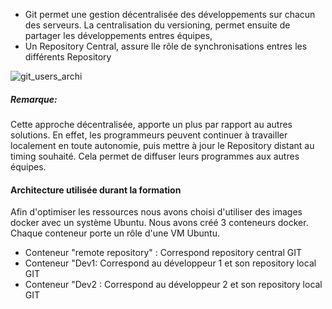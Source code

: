 - Git permet une gestion décentralisée des développements sur chacun des serveurs. La centralisation du versioning, permet ensuite de partager les développements entres équipes,
- Un Repository Central, assure lle rôle de synchronisations entres les différents Repository

![git_users_archi](/testgitessai/scenarios/git_training_part1/assets/git_users_archi.png)

##### *Remarque:*
Cette approche décentralisée, apporte un plus par rapport au autres solutions.
En effet, les programmeurs peuvent continuer à travailler localement en toute autonomie, puis mettre à jour le Repository distant au timing souhaité. Cela permet de diffuser leurs programmes aux autres équipes.

#### Architecture utilisée durant la formation
Afin d'optimiser les ressources nous avons choisi d'utiliser des images docker avec un système Ubuntu. 
Nous avons créé 3 conteneurs docker. Chaque conteneur porte un rôle d'une VM Ubuntu.

- Conteneur "remote repository" : Correspond repository central GIT
- Conteneur "Dev1: Correspond au développeur 1 et son repository local GIT
- Conteneur "Dev2 : Correspond au développeur 2 et son repository local GIT


